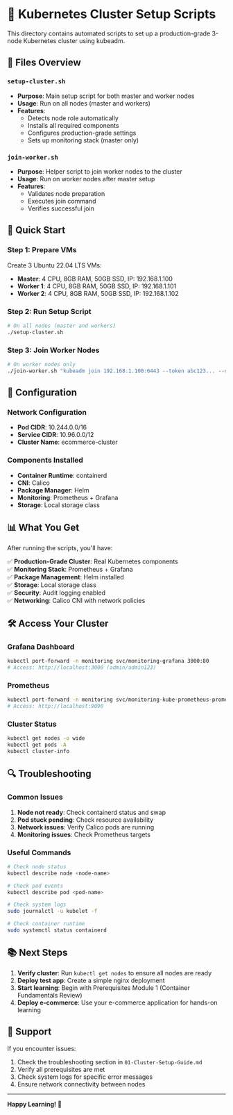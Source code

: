 # 🚀 **Kubernetes Cluster Setup Scripts**

This directory contains automated scripts to set up a production-grade 3-node Kubernetes cluster using kubeadm.

## 📁 **Files Overview**

### **`setup-cluster.sh`**
- **Purpose**: Main setup script for both master and worker nodes
- **Usage**: Run on all nodes (master and workers)
- **Features**: 
  - Detects node role automatically
  - Installs all required components
  - Configures production-grade settings
  - Sets up monitoring stack (master only)

### **`join-worker.sh`**
- **Purpose**: Helper script to join worker nodes to the cluster
- **Usage**: Run on worker nodes after master setup
- **Features**:
  - Validates node preparation
  - Executes join command
  - Verifies successful join

## 🎯 **Quick Start**

### **Step 1: Prepare VMs**
Create 3 Ubuntu 22.04 LTS VMs:
- **Master**: 4 CPU, 8GB RAM, 50GB SSD, IP: 192.168.1.100
- **Worker 1**: 4 CPU, 8GB RAM, 50GB SSD, IP: 192.168.1.101  
- **Worker 2**: 4 CPU, 8GB RAM, 50GB SSD, IP: 192.168.1.102

### **Step 2: Run Setup Script**
```bash
# On all nodes (master and workers)
./setup-cluster.sh
```

### **Step 3: Join Worker Nodes**
```bash
# On worker nodes only
./join-worker.sh "kubeadm join 192.168.1.100:6443 --token abc123... --discovery-token-ca-cert-hash sha256:..."
```

## 🔧 **Configuration**

### **Network Configuration**
- **Pod CIDR**: 10.244.0.0/16
- **Service CIDR**: 10.96.0.0/12
- **Cluster Name**: ecommerce-cluster

### **Components Installed**
- **Container Runtime**: containerd
- **CNI**: Calico
- **Package Manager**: Helm
- **Monitoring**: Prometheus + Grafana
- **Storage**: Local storage class

## 📊 **What You Get**

After running the scripts, you'll have:

✅ **Production-Grade Cluster**: Real Kubernetes components  
✅ **Monitoring Stack**: Prometheus + Grafana  
✅ **Package Management**: Helm installed  
✅ **Storage**: Local storage class  
✅ **Security**: Audit logging enabled  
✅ **Networking**: Calico CNI with network policies  

## 🛠️ **Access Your Cluster**

### **Grafana Dashboard**
```bash
kubectl port-forward -n monitoring svc/monitoring-grafana 3000:80
# Access: http://localhost:3000 (admin/admin123)
```

### **Prometheus**
```bash
kubectl port-forward -n monitoring svc/monitoring-kube-prometheus-prometheus 9090:9090
# Access: http://localhost:9090
```

### **Cluster Status**
```bash
kubectl get nodes -o wide
kubectl get pods -A
kubectl cluster-info
```

## 🔍 **Troubleshooting**

### **Common Issues**
1. **Node not ready**: Check containerd status and swap
2. **Pod stuck pending**: Check resource availability
3. **Network issues**: Verify Calico pods are running
4. **Monitoring issues**: Check Prometheus targets

### **Useful Commands**
```bash
# Check node status
kubectl describe node <node-name>

# Check pod events
kubectl describe pod <pod-name>

# Check system logs
sudo journalctl -u kubelet -f

# Check container runtime
sudo systemctl status containerd
```

## 📚 **Next Steps**

1. **Verify cluster**: Run `kubectl get nodes` to ensure all nodes are ready
2. **Deploy test app**: Create a simple nginx deployment
3. **Start learning**: Begin with Prerequisites Module 1 (Container Fundamentals Review)
4. **Deploy e-commerce**: Use your e-commerce application for hands-on learning

## 🎯 **Support**

If you encounter issues:
1. Check the troubleshooting section in `01-Cluster-Setup-Guide.md`
2. Verify all prerequisites are met
3. Check system logs for specific error messages
4. Ensure network connectivity between nodes

---

**Happy Learning! 🚀**
